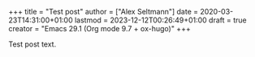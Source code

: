 +++
title = "Test post"
author = ["Alex Seltmann"]
date = 2020-03-23T14:31:00+01:00
lastmod = 2023-12-12T00:26:49+01:00
draft = true
creator = "Emacs 29.1 (Org mode 9.7 + ox-hugo)"
+++

Test post text.
